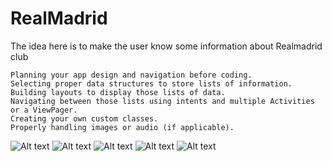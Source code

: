 # RealMadrid
The idea here is to make the user know some information about Realmadrid club

    Planning your app design and navigation before coding.
    Selecting proper data structures to store lists of information.
    Building layouts to display those lists of data.
    Navigating between those lists using intents and multiple Activities or a ViewPager.
    Creating your own custom classes.
    Properly handling images or audio (if applicable).


![Alt text](https://user-images.githubusercontent.com/19761838/34246041-94025f0a-e635-11e7-8864-87bfe77f9347.png "Optional title")
![Alt text](https://user-images.githubusercontent.com/19761838/34246040-93cdd38e-e635-11e7-8678-e0dd604aec9b.png "Optional2 title")
![Alt text](https://user-images.githubusercontent.com/19761838/34246039-9394f8c0-e635-11e7-82a8-a96c8d21801c.png "Optional3 title")
![Alt text](https://user-images.githubusercontent.com/19761838/34246037-92fc5c6e-e635-11e7-8549-b801503f8096.png "Optional4 title")
![Alt text](https://user-images.githubusercontent.com/19761838/34246036-92b9ad1a-e635-11e7-987f-75b9fbbbd34e.png "Optional5 title")



